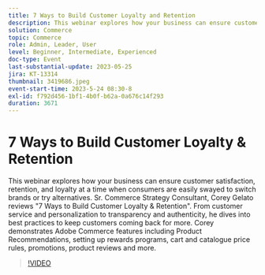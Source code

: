 ```yaml
---
title: 7 Ways to Build Customer Loyalty and Retention
description: This webinar explores how your business can ensure customer satisfaction, retention, and loyalty at a time when consumers are easily swayed to switch brands or try alternatives. Sr. Commerce Strategy Consultant, Corey Gelato reviews "7 Ways to Build Customer Loyalty & Retention". From customer service and personalization to transparency and authenticity, he dives into best practices to keep customers coming back for more. Corey demonstrates Adobe Commerce features including Product Recommendations, setting up rewards programs, cart and catalogue price rules, promotions, product reviews and more.
solution: Commerce
topic: Commerce
role: Admin, Leader, User
level: Beginner, Intermediate, Experienced
doc-type: Event
last-substantial-update: 2023-05-25
jira: KT-13314
thumbnail: 3419686.jpeg
event-start-time: 2023-5-24 08:30-8
exl-id: f792d456-1bf1-4b0f-b62a-0a676c14f293
duration: 3671
---
```

# 7 Ways to Build Customer Loyalty & Retention

This webinar explores how your business can ensure customer satisfaction, retention, and loyalty at a time when consumers are easily swayed to switch brands or try alternatives. Sr. Commerce Strategy Consultant, Corey Gelato reviews "7 Ways to Build Customer Loyalty & Retention". From customer service and personalization to transparency and authenticity, he dives into best practices to keep customers coming back for more. Corey demonstrates Adobe Commerce features including Product Recommendations, setting up rewards programs, cart and catalogue price rules, promotions, product reviews and more.

>[!VIDEO](https://video.tv.adobe.com/v/3419686/?learn=on)
